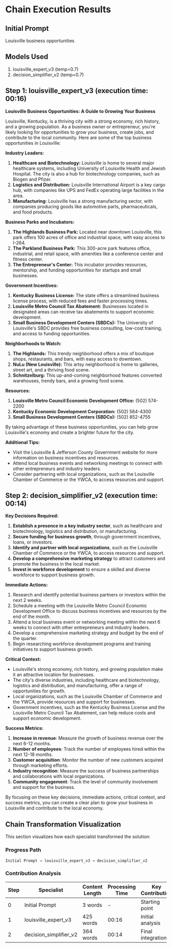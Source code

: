 # Chain Execution Results

## Initial Prompt

Louisville business opportunities

## Models Used

1. louisville_expert_v3 (temp=0.7)
2. decision_simplifier_v2 (temp=0.7)

## Step 1: louisville_expert_v3 (execution time: 00:16)

**Louisville Business Opportunities: A Guide to Growing Your Business**

Louisville, Kentucky, is a thriving city with a strong economy, rich history, and a growing population. As a business owner or entrepreneur, you're likely looking for opportunities to grow your business, create jobs, and contribute to the local community. Here are some of the top business opportunities in Louisville:

**Industry Leaders:**

1. **Healthcare and Biotechnology:** Louisville is home to several major healthcare systems, including University of Louisville Health and Jewish Hospital. The city is also a hub for biotechnology companies, such as Biogen and Pfizer.
2. **Logistics and Distribution:** Louisville International Airport is a key cargo hub, with companies like UPS and FedEx operating large facilities in the area.
3. **Manufacturing:** Louisville has a strong manufacturing sector, with companies producing goods like automotive parts, pharmaceuticals, and food products.

**Business Parks and Incubators:**

1. **The Highlands Business Park:** Located near downtown Louisville, this park offers 100 acres of office and industrial space, with easy access to I-264.
2. **The Parkland Business Park:** This 300-acre park features office, industrial, and retail space, with amenities like a conference center and fitness center.
3. **The Entrepreneur's Center:** This incubator provides resources, mentorship, and funding opportunities for startups and small businesses.

**Government Incentives:**

1. **Kentucky Business License:** The state offers a streamlined business license process, with reduced fees and faster processing times.
2. **Louisville Metro Council Tax Abatement:** Businesses located in designated areas can receive tax abatements to support economic development.
3. **Small Business Development Centers (SBDCs):** The University of Louisville's SBDC provides free business consulting, low-cost training, and access to funding opportunities.

**Neighborhoods to Watch:**

1. **The Highlands:** This trendy neighborhood offers a mix of boutique shops, restaurants, and bars, with easy access to downtown.
2. **NuLu (New Louisville):** This artsy neighborhood is home to galleries, street art, and a thriving food scene.
3. **Schnitzelburg:** This up-and-coming neighborhood features converted warehouses, trendy bars, and a growing food scene.

**Resources:**

1. **Louisville Metro Council Economic Development Office:** (502) 574-2200
2. **Kentucky Economic Development Corporation:** (502) 564-4300
3. **Small Business Development Centers (SBDCs):** (502) 852-4755

By taking advantage of these business opportunities, you can help grow Louisville's economy and create a brighter future for the city.

**Additional Tips:**

* Visit the Louisville & Jefferson County Government website for more information on business incentives and resources.
* Attend local business events and networking meetings to connect with other entrepreneurs and industry leaders.
* Consider partnering with local organizations, such as the Louisville Chamber of Commerce or the YWCA, to access resources and support.

## Step 2: decision_simplifier_v2 (execution time: 00:14)

**Key Decisions Required:**

1. **Establish a presence in a key industry sector**, such as healthcare and biotechnology, logistics and distribution, or manufacturing.
2. **Secure funding for business growth**, through government incentives, loans, or investors.
3. **Identify and partner with local organizations**, such as the Louisville Chamber of Commerce or the YWCA, to access resources and support.
4. **Develop a comprehensive marketing strategy** to attract customers and promote the business in the local market.
5. **Invest in workforce development** to ensure a skilled and diverse workforce to support business growth.

**Immediate Actions:**

1. Research and identify potential business partners or investors within the next 2 weeks.
2. Schedule a meeting with the Louisville Metro Council Economic Development Office to discuss business incentives and resources by the end of the month.
3. Attend a local business event or networking meeting within the next 6 weeks to connect with other entrepreneurs and industry leaders.
4. Develop a comprehensive marketing strategy and budget by the end of the quarter.
5. Begin researching workforce development programs and training initiatives to support business growth.

**Critical Context:**

* Louisville's strong economy, rich history, and growing population make it an attractive location for businesses.
* The city's diverse industries, including healthcare and biotechnology, logistics and distribution, and manufacturing, offer a range of opportunities for growth.
* Local organizations, such as the Louisville Chamber of Commerce and the YWCA, provide resources and support for businesses.
* Government incentives, such as the Kentucky Business License and the Louisville Metro Council Tax Abatement, can help reduce costs and support economic development.

**Success Metrics:**

1. **Increase in revenue**: Measure the growth of business revenue over the next 6-12 months.
2. **Number of employees**: Track the number of employees hired within the next 12-18 months.
3. **Customer acquisition**: Monitor the number of new customers acquired through marketing efforts.
4. **Industry recognition**: Measure the success of business partnerships and collaborations with local organizations.
5. **Community engagement**: Track the level of community involvement and support for the business.

By focusing on these key decisions, immediate actions, critical context, and success metrics, you can create a clear plan to grow your business in Louisville and contribute to the local economy.

## Chain Transformation Visualization

This section visualizes how each specialist transformed the solution:

### Progress Path

```
Initial Prompt → louisville_expert_v3 → decision_simplifier_v2
```

### Contribution Analysis

| Step | Specialist | Content Length | Processing Time | Key Contribution |
|------|------------|----------------|-----------------|------------------|
| 0 | Initial Prompt | 3 words | - | Starting point |
| 1 | louisville_expert_v3 | 425 words | 00:16 | Initial analysis |
| 2 | decision_simplifier_v2 | 364 words | 00:14 | Final integration |
